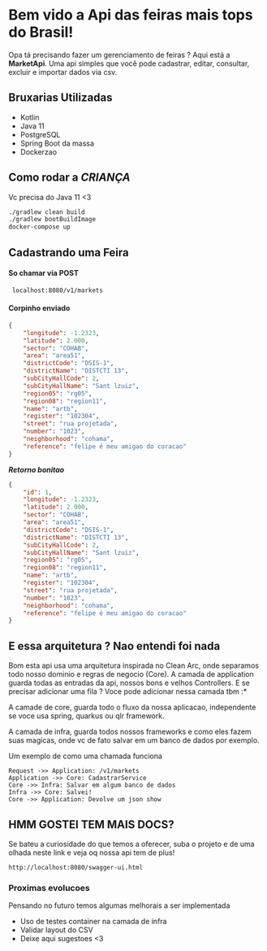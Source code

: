 # Bem vido a Api das feiras mais tops do Brasil!

Opa tá precisando fazer um gerenciamento de feiras ? Aqui está a  **MarketApi**. Uma api simples que você pode
cadastrar, editar, consultar, excluir e importar dados via csv.

## Bruxarias Utilizadas

- Kotlin
- Java 11
- PostgreSQL
- Spring Boot da massa
- Dockerzao

## Como rodar a _CRIANÇA_

Vc precisa do Java 11 <3

```sh
./gradlew clean build
./gradlew bootBuildImage
docker-compose up
```

## Cadastrando uma Feira

#### So chamar via POST

     localhost:8080/v1/markets

#### Corpinho enviado

```json
{
    "longitude": -1.2323,
    "latitude": 2.000,
    "sector": "COHAB",
    "area": "area51",
    "districtCode": "DSIS-1",
    "districtName": "DISTCTI 13",
    "subCityHallCode": 2,
    "subCityHallName": "Sant lzuiz",
    "region05": "rg05",
    "region08": "region11",
    "name": "artb",
    "register": "102304",
    "street": "rua projetada",
    "number": "1023",
    "neighborhood": "cohama",
    "reference": "felipe é meu amigao do coracao"
}
```

***Retorno bonitao***

```json
{
    "id": 1,
    "longitude": -1.2323,
    "latitude": 2.000,
    "sector": "COHAB",
    "area": "area51",
    "districtCode": "DSIS-1",
    "districtName": "DISTCTI 13",
    "subCityHallCode": 2,
    "subCityHallName": "Sant lzuiz",
    "region05": "rg05",
    "region08": "region11",
    "name": "artb",
    "register": "102304",
    "street": "rua projetada",
    "number": "1023",
    "neighborhood": "cohama",
    "reference": "felipe é meu amigao do coracao"
}
```

## E essa arquitetura ? Nao entendi foi nada

Bom esta api usa uma arquitetura inspirada no Clean Arc, onde separamos todo nosso dominio e regras de negocio (Core). A
camada de application guarda todas as entradas da api, nossos bons e velhos Controllers. E se precisar adicionar uma
fila ? Voce pode adicionar nessa camada tbm :*

A camade de core, guarda todo o fluxo da nossa aplicacao, independente se voce usa spring, quarkus ou qlr framework.

A camada de infra, guarda todos nossos frameworks e como eles fazem suas magicas, onde vc de fato salvar em um banco de
dados por exemplo.

Um exemplo de como uma chamada funciona

```mermaid
Request ->> Application: /v1/markets
Application ->> Core: CadastrarService
Core ->> Infra: Salvar em algum banco de dados
Infra ->> Core: Salvei!
Core ->> Application: Devolve um json show
```

## HMM GOSTEI TEM MAIS DOCS?

Se bateu a curiosidade do que temos a oferecer, suba o projeto e de uma olhada neste link e veja oq nossa api tem de
plus!

`http://localhost:8080/swagger-ui.html`

### Proximas evolucoes

Pensando no futuro temos algumas melhorais a ser implementada

- Uso de testes container na camada de infra
- Validar layout do CSV
- Deixe aqui sugestoes <3
